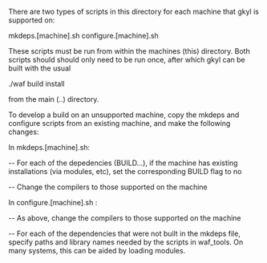 There are two types of scripts in this directory for each machine that
gkyl is supported on:

mkdeps.[machine].sh 
configure.[machine].sh

These scripts must be run from within the machines (this) directory.
Both scripts should should only need to be run once, after which gkyl
can be built with the usual

./waf build install

from the main (..) directory.

To develop a build on an unsupported machine, copy the mkdeps and
configure scripts from an existing machine, and make the following
changes:

In mkdeps.[machine].sh:

-- For each of the depedencies (BUILD...), if the machine has existing
   installations (via modules, etc), set the corresponding BUILD flag
   to no

-- Change the compilers to those supported on the machine

In configure.[machine].sh :

-- As above, change the compilers to those supported on the machine

-- For each of the dependencies that were not built in the mkdeps
   file, specify paths and library names needed by the scripts in
   waf_tools. On many systems, this can be aided by loading modules.

